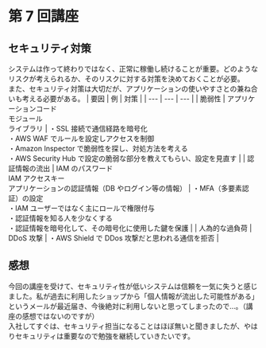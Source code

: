 # 第 7 回講座

## セキュリティ対策

システムは作って終わりではなく、正常に稼働し続けることが重要。どのようなリスクが考えられるか、そのリスクに対する対策を決めておくことが必要。<br>また、セキュリティ対策は大切だが、アプリケーションの使いやすさとの兼ね合いも考える必要がある。
| 要因 | 例 | 対策 |
| --- | --- | --- |
| 脆弱性 | アプリケーションコード<br>モジュール<br>ライブラリ | ・SSL 接続で通信経路を暗号化<br>・AWS WAF でルールを設定しアクセスを制御<br>・Amazon Inspector で脆弱性を探し、対処方法を考える<br>・AWS Security Hub で設定の脆弱な部分を教えてもらい、設定を見直す |
| 認証情報の流出 | IAM のパスワード<br>IAM アクセスキー<br>アプリケーションの認証情報（DB やログイン等の情報） | ・MFA（多要素認証）の設定<br>・IAM ユーザーではなく主にロールで権限付与<br>・認証情報を知る人を少なくする<br>・認証情報を暗号化して、その暗号化に使用した鍵を保護 |
| 人為的な過負荷 | DDoS 攻撃 | ・AWS Shield で DDos 攻撃だと思われる通信を拒否 |

## 感想

今回の講座を受けて、セキュリティ性が低いシステムは信頼を一気に失うと感じました。私が過去に利用したショップから「個人情報が流出した可能性がある」というメールが最近届き、今後絶対に利用しないと思ってしまったので…。（講座の感想ではないのですが）<br>
入社してすぐは、セキュリティ担当になることはほぼ無いと聞きましたが、やはりセキュリティは重要なので勉強を継続していきたいです。
